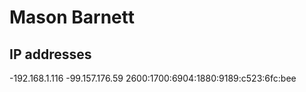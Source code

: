 # Mason Barnett
## IP addresses
-192.168.1.116
-99.157.176.59
2600:1700:6904:1880:9189:c523:6fc:bee
